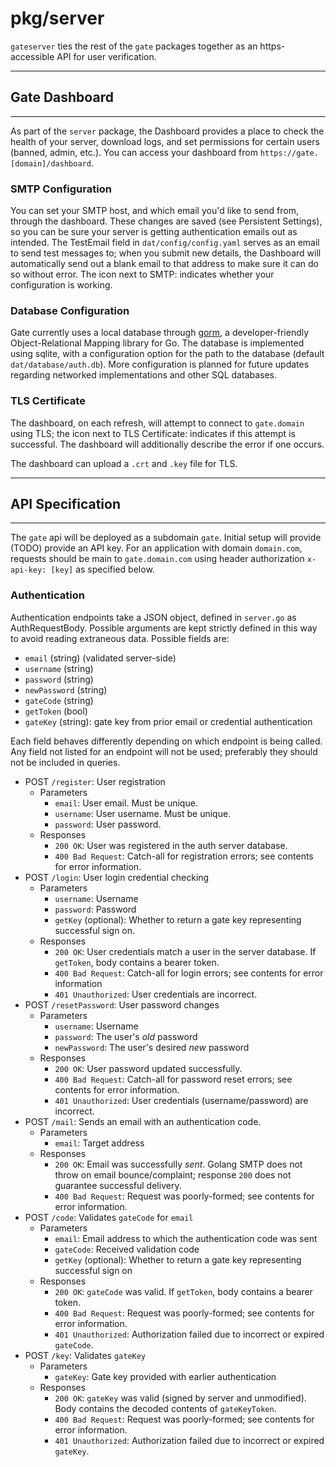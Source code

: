 # pkg/server

`gateserver` ties the rest of the `gate` packages together as an https-accessible API for user verification.

---
## Gate Dashboard
---

As part of the `server` package, the Dashboard provides a place to check the health of your server,
download logs, and set permissions for certain users (banned, admin, etc.). You can access your dashboard
from `https://gate.[domain]/dashboard`.

### SMTP Configuration

You can set your SMTP host, and which email you'd like to send from, through the dashboard. These changes
are saved (see Persistent Settings), so you can be sure your server is getting authentication emails out
as intended. The TestEmail field in `dat/config/config.yaml` serves as an email to send test messages to;
when you submit new details, the Dashboard will automatically send out a blank email to that address to
make sure it can do so without error. The icon next to SMTP: indicates whether your configuration is
working.

### Database Configuration

Gate currently uses a local database through [gorm](https://github.com/go-gorm/gorm), a developer-friendly
Object-Relational Mapping library for Go. The database is implemented using sqlite, with a configuration option
for the path to the database (default `dat/database/auth.db`). More configuration is planned for future updates
regarding networked implementations and other SQL databases.

### TLS Certificate

The dashboard, on each refresh, will attempt to connect to `gate.domain` using TLS; the icon next to
TLS Certificate: indicates if this attempt is successful. The dashboard will additionally describe the error
if one occurs.

The dashboard can upload a `.crt` and `.key` file for TLS.

---
## API Specification
---

The `gate` api will be deployed as a subdomain `gate`. Initial setup will provide (TODO) provide an API key. For an application
with domain `domain.com`, requests should be main to `gate.domain.com` using header authorization `x-api-key: [key]`
as specified below.

### Authentication

Authentication endpoints take a JSON object, defined in `server.go` as AuthRequestBody. Possible arguments
are kept strictly defined in this way to avoid reading extraneous data. Possible fields are:

- `email` (string) (validated server-side)
- `username` (string)
- `password` (string)
- `newPassword` (string)
- `gateCode` (string)
- `getToken` (bool)
- `gateKey` (string): gate key from prior email or credential authentication

Each field behaves differently depending on which endpoint is being called. Any field not listed for an endpoint
will not be used; preferably they should not be included in queries.

- POST `/register`: User registration
    - Parameters
        - `email`: User email. Must be unique.
        - `username`: User username. Must be unique.
        - `password`: User password.
    - Responses
        - `200 OK`: User was registered in the auth server database.
        - `400 Bad Request`: Catch-all for registration errors; see contents for error information.
- POST `/login`: User login credential checking
    - Parameters
        - `username`: Username
        - `password`: Password
        - `getKey` (optional): Whether to return a gate key representing successful sign on.
    - Responses
        - `200 OK`: User credentials match a user in the server database. If `getToken`, body contains a bearer token.
        - `400 Bad Request`: Catch-all for login errors; see contents for error information
        - `401 Unauthorized`: User credentials are incorrect.
- POST `/resetPassword`: User password changes
    - Parameters
        - `username`: Username
        - `password`: The user's *old* password
        - `newPassword`: The user's desired *new* password
    - Responses
        - `200 OK`: User password updated successfully.
        - `400 Bad Request`: Catch-all for password reset errors; see contents for error information.
        - `401 Unauthorized`: User credentials (username/password) are incorrect.
- POST `/mail`: Sends an email with an authentication code.
    - Parameters
        - `email`: Target address
    - Responses
        - `200 OK`: Email was successfully *sent*. Golang SMTP does not throw on email bounce/complaint; response `200` does not guarantee successful delivery.
        - `400 Bad Request`: Request was poorly-formed; see contents for error information.
- POST `/code`: Validates `gateCode` for `email`
    - Parameters
        - `email`: Email address to which the authentication code was sent
        - `gateCode`: Received validation code
        - `getKey` (optional): Whether to return a gate key representing successful sign on
    - Responses
        - `200 OK`:  `gateCode` was valid. If `getToken`, body contains a bearer token.
        - `400 Bad Request`: Request was poorly-formed; see contents for error information.
        - `401 Unauthorized`: Authorization failed due to incorrect or expired `gateCode`.
- POST `/key`: Validates `gateKey`
    - Parameters
        - `gateKey`: Gate key provided with earlier authentication
    - Responses
        - `200 OK`:  `gateKey` was valid (signed by server and unmodified). Body contains the decoded contents of `gateKeyToken`.
        - `400 Bad Request`: Request was poorly-formed; see contents for error information.
        - `401 Unauthorized`: Authorization failed due to incorrect or expired `gateKey`.
